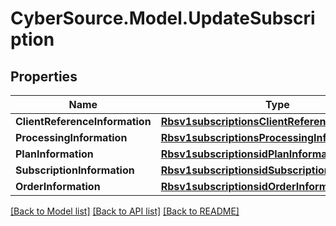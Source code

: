# CyberSource.Model.UpdateSubscription
## Properties

Name | Type | Description | Notes
------------ | ------------- | ------------- | -------------
**ClientReferenceInformation** | [**Rbsv1subscriptionsClientReferenceInformation**](Rbsv1subscriptionsClientReferenceInformation.md) |  | [optional] 
**ProcessingInformation** | [**Rbsv1subscriptionsProcessingInformation**](Rbsv1subscriptionsProcessingInformation.md) |  | [optional] 
**PlanInformation** | [**Rbsv1subscriptionsidPlanInformation**](Rbsv1subscriptionsidPlanInformation.md) |  | [optional] 
**SubscriptionInformation** | [**Rbsv1subscriptionsidSubscriptionInformation**](Rbsv1subscriptionsidSubscriptionInformation.md) |  | [optional] 
**OrderInformation** | [**Rbsv1subscriptionsidOrderInformation**](Rbsv1subscriptionsidOrderInformation.md) |  | [optional] 

[[Back to Model list]](../README.md#documentation-for-models) [[Back to API list]](../README.md#documentation-for-api-endpoints) [[Back to README]](../README.md)


